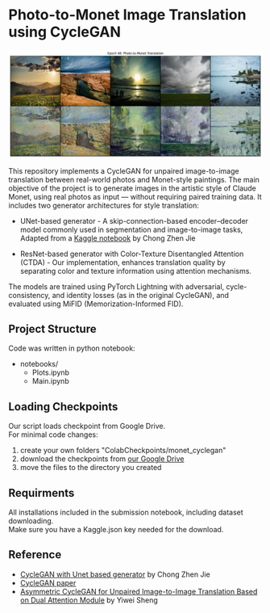 # Photo-to-Monet Image Translation using CycleGAN

![Model training](assets/48%20epoch.png)

This repository implements a CycleGAN for unpaired image-to-image translation between real-world photos and Monet-style paintings. The main objective of the project is to generate images in the artistic style of Claude Monet, using real photos as input — without requiring paired training data. It includes two generator architectures for style translation:

* UNet-based generator - A skip-connection-based encoder–decoder model commonly used in segmentation and image-to-image tasks, Adapted from a [Kaggle notebook](https://www.kaggle.com/code/chongzhenjie/photo-to-monet-cyclegan-pytorch-lightning/notebook) by Chong Zhen Jie

* ResNet-based generator with Color-Texture Disentangled Attention (CTDA) - Our implementation, enhances translation quality by separating color and texture information using attention mechanisms.

The models are trained using PyTorch Lightning with adversarial, cycle-consistency, and identity losses (as in the original CycleGAN), and evaluated using MiFID (Memorization-Informed FID).

## Project Structure
Code was written in python notebook:

* notebooks/  
    * Plots.ipynb  
    * Main.ipynb

## Loading Checkpoints
Our script loads checkpoint from Google Drive.  
For minimal code changes: 
1. create your own folders "ColabCheckpoints/monet_cyclegan"
2. download the checkpoints from [our Google Drive](https://drive.google.com/drive/folders/1wWX0MJEezo3Ze0y4bDcaDklIocIji7jb?usp=sharing)
3. move the files to the directory you created

## Requirments
All installations included in the submission notebook, including dataset downloading.  
Make sure you have a Kaggle.json key needed for the download.

## Reference
* [CycleGAN with Unet based generator](https://www.kaggle.com/code/chongzhenjie/photo-to-monet-cyclegan-pytorch-lightning/notebook) by Chong Zhen Jie
* [CycleGAN paper](https://arxiv.org/abs/1703.10593)
* [Asymmetric CycleGAN for Unpaired Image-to-Image Translation Based on Dual Attention Module](https://ieeexplore.ieee.org/document/9695748) by Yiwei Sheng
